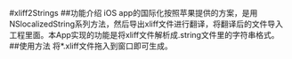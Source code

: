 #xliff2Strings
##功能介绍
iOS app的国际化按照苹果提供的方案，是用NSlocalizedString系列方法，然后导出xliff文件进行翻译，将翻译后的文件导入工程里面。本App实现的功能是将xliff文件解析成.string文件里的字符串格式。
##使用方法
将*.xliff文件拖入到窗口即可生成。